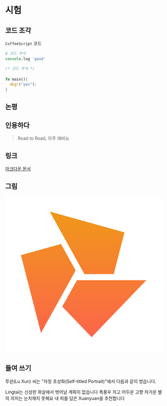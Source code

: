 # 시험

## 코드 조각

`CoffeeScript` 코드

```coffee
# 코드 주석
console.log 'good'


```

```rust
/* 코드 주석 */

fn main(){
  dbg!("yes");
}
```

## 논평

<!-- HTML 注释 --> 

<!-- 多行注释 --> 

## 인용하다

> Road to Road, 아주 애비뉴

## 링크

[마크다운 문서](https://github.com/xxai-art/xxai-art-md)

## 그림

![xxAI.Art 브랜드 아이덴티티](https://raw.githubusercontent.com/xxai-art/web/main/file/svg/logo.svg)

## 들여 쓰기

루쉰(Lu Xun) 씨는 "자칭 초상화(Self-titled Portrait)"에서 다음과 같이 썼습니다.

  Lingtai는 신성한 화살에서 벗어날 계획이 없습니다
  폭풍우 치고 어두운 고향
  차가운 별의 의미는 눈치채지 못해요
  내 피를 담은 Xuanyuan을 추천합니다


